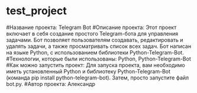 # test_project
#Название проекта: Telegram Bot
#Описание проекта: Этот проект включает в себя создание простого Telegram-бота для управления задачами. Бот позволяет пользователям создавать, редактировать и удалять задачи, а также просматривать список всех задач. Бот написан на языке Python, с использованием библиотеки Python-Telegram-Bot.
#Технологии, которые были использованы: 
Python, 
Python-Telegram-Bot
#Как можно запустить проект: Для запуска проекта, вам необходимо иметь установленный Python и библиотеку Python-Telegram-Bot (команда pip install python-telegram-bot). Затем, просто запустите файл bot.py.
#Автор проекта: Александр
